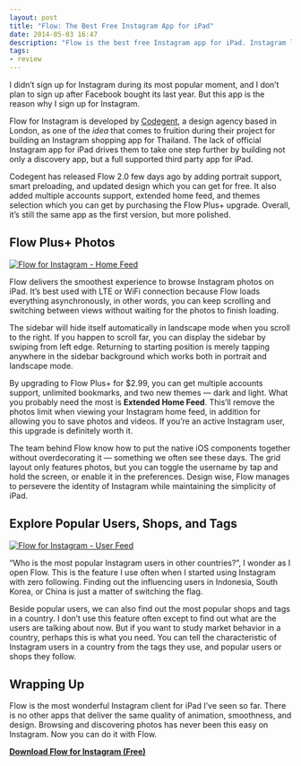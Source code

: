 ```yaml
---
layout: post
title: "Flow: The Best Free Instagram App for iPad"
date: 2014-05-03 16:47
description: "Flow is the best free Instagram app for iPad. Instagram lacks official iPad app, but Flow won’t disappoint you with its delightful design."
tags:
- review
---
```


I didn’t sign up for Instagram during its most popular moment, and I don’t plan to sign up after Facebook bought its last year. But this app is the reason why I sign up for Instagram.

<!-- more -->

Flow for Instagram is developed by [Codegent](http://www.codegent.com/ "Codegent : london digital agency &amp; apps development company"), a design agency based in London, as one of the *idea* that comes to fruition during their project for building an Instagram shopping app for Thailand. The lack of official Instagram app for iPad drives them to take one step further by building not only a discovery app, but a full supported third party app for iPad.

Codegent has released Flow 2.0 few days ago by adding portrait support, smart preloading, and updated design which you can get for free. It also added multiple accounts support, extended home feed, and themes selection which you can get by purchasing the Flow Plus+ upgrade. Overall, it’s still the same app as the first version, but more polished.

## Flow Plus+ Photos

[ ![Flow for Instagram - Home Feed][img2] ](http://images.sayzlim.net/2014/05/flow_home.jpg "Flow for Instagram - Home Feed")

[img2]: http://images.sayzlim.net/2014/05/flow_home.jpg "Flow for Instagram - Home Feed"

Flow delivers the smoothest experience to browse Instagram photos on iPad. It’s best used with LTE or WiFi connection because Flow loads everything asynchronously, in other words, you can keep scrolling and switching between views without waiting for the photos to finish loading.

The sidebar will hide itself automatically in landscape mode when you scroll to the right.  If you happen to scroll far, you can display the sidebar by swiping from left edge. Returning to starting position is merely tapping anywhere in the sidebar background which works both in portrait and landscape mode.

By upgrading to Flow Plus+ for $2.99, you can get multiple accounts support, unlimited bookmarks, and two new themes — dark and light. What you probably need the most is **Extended Home Feed**. This’ll remove the photos limit when viewing your Instagram home feed, in addition for allowing you to save photos and videos. If you’re an active Instagram user, this upgrade is definitely worth it.

The team behind Flow know how to put the native iOS components together without overdecorating it — something we often see these days. The grid layout only features photos, but you can toggle the username by tap and hold the screen, or enable it in the preferences. Design wise, Flow manages to persevere the identity of Instagram while maintaining the simplicity of iPad. 

## Explore Popular Users, Shops, and Tags

[ ![Flow for Instagram - User Feed][img1] ](http://images.sayzlim.net/2014/05/flow_user.jpg "Flow for Instagram - User Feed")

[img1]: http://images.sayzlim.net/2014/05/flow_user.jpg "Flow for Instagram - User Feed"

“Who is the most popular Instagram users in other countries?”, I wonder as I open Flow. This is the feature I use often when I started using Instagram with zero following. Finding out the influencing users in Indonesia, South Korea, or China is just a matter of switching the flag.

Beside popular users, we can also find out the most popular shops and tags in a country. I don’t use this feature often except to find out what are the users are talking about now. But if you want to study market behavior in a country, perhaps this is what you need. You can tell the characteristic of Instagram users in a country from the tags they use, and popular users or shops they follow.


## Wrapping Up
Flow is the most wonderful Instagram client for iPad I’ve seen so far. There is no other apps that deliver the same quality of animation, smoothness, and design. Browsing and discovering photos has never been this easy on Instagram. Now you can do it with Flow.

[**Download Flow for Instagram (Free)**](https://itunes.apple.com/us/app/flow-for-instagram/id766462439?mt=8&uo=4&at=11ld6n&ct=flow+for+instagram "Flow for Instagram")